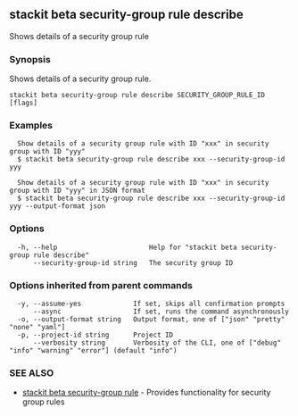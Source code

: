 ## stackit beta security-group rule describe

Shows details of a security group rule

### Synopsis

Shows details of a security group rule.

```
stackit beta security-group rule describe SECURITY_GROUP_RULE_ID [flags]
```

### Examples

```
  Show details of a security group rule with ID "xxx" in security group with ID "yyy"
  $ stackit beta security-group rule describe xxx --security-group-id yyy

  Show details of a security group rule with ID "xxx" in security group with ID "yyy" in JSON format
  $ stackit beta security-group rule describe xxx --security-group-id yyy --output-format json
```

### Options

```
  -h, --help                       Help for "stackit beta security-group rule describe"
      --security-group-id string   The security group ID
```

### Options inherited from parent commands

```
  -y, --assume-yes             If set, skips all confirmation prompts
      --async                  If set, runs the command asynchronously
  -o, --output-format string   Output format, one of ["json" "pretty" "none" "yaml"]
  -p, --project-id string      Project ID
      --verbosity string       Verbosity of the CLI, one of ["debug" "info" "warning" "error"] (default "info")
```

### SEE ALSO

* [stackit beta security-group rule](./stackit_beta_security-group_rule.md)	 - Provides functionality for security group rules

